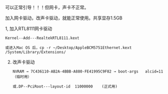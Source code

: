 可以正常引导！！！但网卡，声卡不正常。 

加入网卡驱动，改声卡驱动，就能正常使用。共享显存1.5GB


1, 加入RTL8111网卡驱动

    Kernel--Add---RealtekRTL8111.kext

    或进入Mac OS 后，cp -r ~/Desktop/AppleBCM5751Ethernet.kext /System/Library/Extensions/


2. 改声卡驱动

       NVRAM → 7C436110-AB2A-4BBB-A880-FE41995C9F82 → boot-args   alcid=11  （临时用）

       或.DP--PciRoot---layout-id  11000000    (正式用)

   



